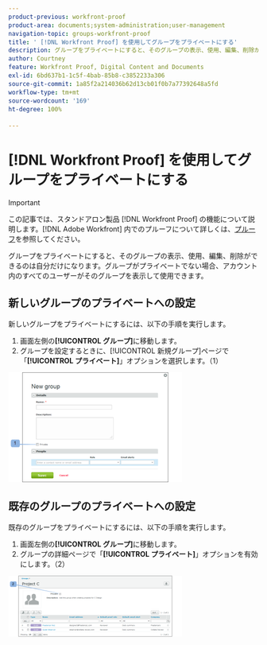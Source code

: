 ```yaml
---
product-previous: workfront-proof
product-area: documents;system-administration;user-management
navigation-topic: groups-workfront-proof
title: ' [!DNL Workfront Proof] を使用してグループをプライベートにする'
description: グループをプライベートにすると、そのグループの表示、使用、編集、削除ができるのは自分だけになります。グループがプライベートでない場合、アカウント内のすべてのユーザーがそのグループを表示して使用できます。
author: Courtney
feature: Workfront Proof, Digital Content and Documents
exl-id: 6bd637b1-1c5f-4bab-85b8-c3852233a306
source-git-commit: 1a85f2a214036b62d13cb01f0b7a77392648a5fd
workflow-type: tm+mt
source-wordcount: '169'
ht-degree: 100%

---
```


# [!DNL Workfront Proof] を使用してグループをプライベートにする

>[!IMPORTANT]
>
>この記事では、スタンドアロン製品 [!DNL Workfront Proof] の機能について説明します。[!DNL Adobe Workfront] 内でのプルーフについて詳しくは、[プルーフ](../../../review-and-approve-work/proofing/proofing.md)を参照してください。

グループをプライベートにすると、そのグループの表示、使用、編集、削除ができるのは自分だけになります。グループがプライベートでない場合、アカウント内のすべてのユーザーがそのグループを表示して使用できます。

## 新しいグループのプライベートへの設定

新しいグループをプライベートにするには、以下の手順を実行します。

1. 画面左側の&#x200B;**[!UICONTROL グループ]**&#x200B;に移動します。
1. グループを設定するときに、[!UICONTROL 新規グループ]ページで「**[!UICONTROL プライベート]**」オプションを選択します。（1）

![Private_new_group.png](assets/private-new-group-350x221.png)

## 既存のグループのプライベートへの設定

既存のグループをプライベートにするには、以下の手順を実行します。

1. 画面左側の&#x200B;**[!UICONTROL グループ]**&#x200B;に移動します。
1. グループの詳細ページで「**[!UICONTROL プライベート]**」オプションを有効にします。（2）

![Private_Group_Details.png](assets/private-group-details-350x123.png)
